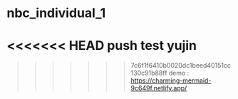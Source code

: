 # nbc_individual_1

<<<<<<< HEAD
push test yujin
=======
>>>>>>> 7c6f1f6410b0020dc1beed40151cc130c91b88ff
demo : https://charming-mermaid-9c649f.netlify.app/
